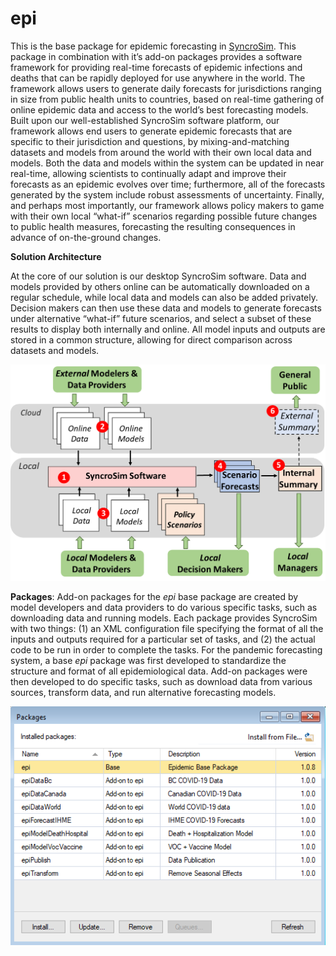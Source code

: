 # epi

This is the base package for epidemic forecasting in [SyncroSim](www.syncrosim.com). This package in combination with it’s add-on packages provides a software framework for providing real-time forecasts of epidemic infections and deaths that can be rapidly deployed for use anywhere in the world. The framework allows users to generate daily forecasts for jurisdictions ranging in size from public health units to countries, based on real-time gathering of online epidemic data and access to the world’s best forecasting models. Built upon our well-established SyncroSim software platform, our framework allows end users to generate epidemic forecasts that are specific to their jurisdiction and questions, by mixing-and-matching datasets and models from around the world with their own local data and models. Both the data and models within the system can be updated in near real-time, allowing scientists to continually adapt and improve their forecasts as an epidemic evolves over time; furthermore, all of the forecasts generated by the system include robust assessments of uncertainty.  Finally, and perhaps most importantly, our framework allows policy makers to game with their own local “what-if” scenarios regarding possible future changes to public health measures, forecasting the resulting consequences in advance of on-the-ground changes. 

**Solution Architecture**

At the core of our solution is our desktop SyncroSim software. Data and models provided by others online can be automatically downloaded on a regular schedule, while local data and models can also be added privately. Decision makers can then use these data and models to generate forecasts under alternative “what-if” future scenarios, and select a subset of these results to display both internally and online. All model inputs and outputs are stored in a common structure, allowing for direct comparison across datasets and models.

![img](https://github.com/ApexRMS/epi/blob/main/images/architecture.png)



**Packages**: Add-on packages for the *epi* base package are created by model developers and data providers to do various specific tasks, such as downloading data and running models. Each package provides SyncroSim with two things: (1) an XML configuration file specifying the format of all the inputs and outputs required for a particular set of tasks, and (2) the actual code to be run in order to complete the tasks. For the pandemic forecasting system, a base *epi* package was first developed to standardize the structure and format of all epidemiological data. Add-on packages were then developed to do specific tasks, such as download data from various sources, transform data, and run alternative forecasting models.

![img](https://github.com/ApexRMS/epi/blob/main/images/packages.png)

 

